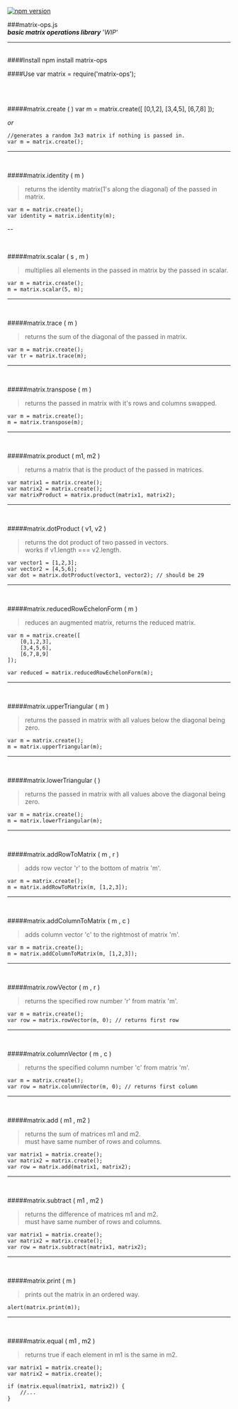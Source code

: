 [![npm version](https://badge.fury.io/js/matrix-ops.svg)](http://badge.fury.io/js/matrix-ops)

###matrix-ops.js <br /> 
***basic matrix operations library*** '*WIP*'

---
<br/>
####Install
	npm install matrix-ops

####Use	
	var matrix = require('matrix-ops');

<br/>
<br />

#####matrix.create ( )
	var m = matrix.create([
		[0,1,2],
		[3,4,5],
		[6,7,8]
	]);
	
*or*

	//generates a random 3x3 matrix if nothing is passed in.
	var m = matrix.create();
	
---

<br />

#####matrix.identity ( m )
>returns the identity matrix(1's along the diagonal) of the passed in matrix.

	var m = matrix.create();
	var identity = matrix.identity(m);
	
--

<br />

#####matrix.scalar ( s , m )
>multiplies all elements in the passed in matrix by the passed in  scalar.

	var m = matrix.create();
	m = matrix.scalar(5, m);

---

<br />

#####matrix.trace ( m )
>returns the sum of the diagonal of the passed in matrix.

	var m = matrix.create();
	var tr = matrix.trace(m);
	
---

<br />

#####matrix.transpose ( m )
>returns the passed in matrix with it's rows and columns swapped.

	var m = matrix.create();
	m = matrix.transpose(m);

---

<br />

#####matrix.product ( m1, m2 )
>returns a matrix that is the product of the passed in matrices.

	var matrix1 = matrix.create();
	var matrix2 = matrix.create();
	var matrixProduct = matrix.product(matrix1, matrix2);
	
---

<br />

#####matrix.dotProduct ( v1, v2 )
>returns the dot product of two passed in vectors.
> <br /> works if v1.length === v2.length.

	var vector1 = [1,2,3];
	var vector2 = [4,5,6];
	var dot = matrix.dotProduct(vector1, vector2); // should be 29
	
---

<br />

#####matrix.reducedRowEchelonForm ( m )
>reduces an augmented matrix, returns the reduced matrix.

	var m = matrix.create([
		[0,1,2,3],
		[3,4,5,6],
		[6,7,8,9]
	]);
	
	var reduced = matrix.reducedRowEchelonForm(m);

---

<br />

#####matrix.upperTriangular ( m )
>returns the passed in matrix with all values below the diagonal being zero.

	var m = matrix.create();
	m = matrix.upperTriangular(m);
	
---

<br />

#####matrix.lowerTriangular ( )
>returns the passed in matrix with all values above the diagonal being zero.

	var m = matrix.create();
	m = matrix.lowerTriangular(m);

---

<br />

#####matrix.addRowToMatrix ( m , r )
> adds row vector 'r' to the bottom of matrix 'm'.

	var m = matrix.create();
	m = matrix.addRowToMatrix(m, [1,2,3]);

---

<br />

#####matrix.addColumnToMatrix ( m , c )
> adds column vector 'c' to the rightmost of matrix 'm'.

	var m = matrix.create();
	m = matrix.addColumnToMatrix(m, [1,2,3]);

---

<br />
	
#####matrix.rowVector ( m , r )
> returns the specified row number 'r' from matrix 'm'.

	var m = matrix.create();
	var row = matrix.rowVector(m, 0); // returns first row

---

<br />
	
#####matrix.columnVector ( m , c )
> returns the specified column number 'c' from matrix 'm'.

	var m = matrix.create();
	var row = matrix.columnVector(m, 0); // returns first column
	
---

<br />
	
#####matrix.add ( m1 , m2 )
> returns the sum of matrices m1 and m2. <br />
> must have same number of rows and columns.

	var matrix1 = matrix.create();
	var matrix2 = matrix.create();
	var row = matrix.add(matrix1, matrix2);

---

<br />
	
#####matrix.subtract ( m1 , m2 )
> returns the difference of matrices m1 and m2. <br />
> must have same number of rows and columns.

	var matrix1 = matrix.create();
	var matrix2 = matrix.create();
	var row = matrix.subtract(matrix1, matrix2);

---

<br />
	
#####matrix.print ( m )
> prints out the matrix in an ordered way.

	alert(matrix.print(m));
	
---

<br />
	
#####matrix.equal ( m1 , m2 )
> returns true if each element in m1 is the same in m2.

	var matrix1 = matrix.create();
	var matrix2 = matrix.create();
	
	if (matrix.equal(matrix1, matrix2)) { 
		//...
	}
	
